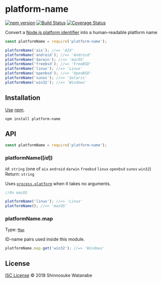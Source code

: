 # platform-name

[![npm version](https://img.shields.io/npm/v/platform-name.svg)](https://www.npmjs.com/package/platform-name)
[![Build Status](https://travis-ci.org/shinnn/platform-name.svg?branch=master)](https://travis-ci.org/shinnn/platform-name)
[![Coverage Status](https://img.shields.io/coveralls/shinnn/platform-name.svg)](https://coveralls.io/github/shinnn/platform-name?branch=master)

Convert a [Node.js platform identifier](https://nodejs.org/api/os.html#os_os_platform) into a human-readable platform name

```javascript
const platformName = require('platform-name');

platformName('aix'); //=> 'AIX'
platformName('android'); //=> 'Android'
platformName('darwin'); //=> 'macOS'
platformName('freebsd'); //=> 'FreeBSD'
platformName('linux'); //=> 'Linux'
platformName('openbsd'); //=> 'OpenBSD'
platformName('sunos'); //=> 'Solaris'
platformName('win32'); //=> 'Windows'
```

## Installation

[Use](https://docs.npmjs.com/cli/install) [npm](https://docs.npmjs.com/getting-started/what-is-npm).

```
npm install platform-name
```

## API

```javascript
const platformName = require('platform-name');
```

### platformName([*id*])

*id*: `string` (one of `aix` `android` `darwin` `freebsd` `linux` `openbsd` `sunos` `win32`)  
Return: `string`

Uses [`process.platform`](https://nodejs.org/api/process.html#process_process_platform) when it takes no arguments.

```javascript
//On macOS

platformName('linux'); //=> 'Linux'
platformName(); //=> 'macOS'
```

### platformName.map

Type: [`Map`](https://developer.mozilla.org/docs/Web/JavaScript/Reference/Global_Objects/Map)

ID-name pairs used inside this module.

```javascript
platformName.map.get('win32'); //=> 'Windows'
```

## License

[ISC License](./LICENSE) © 2018 Shinnosuke Watanabe

